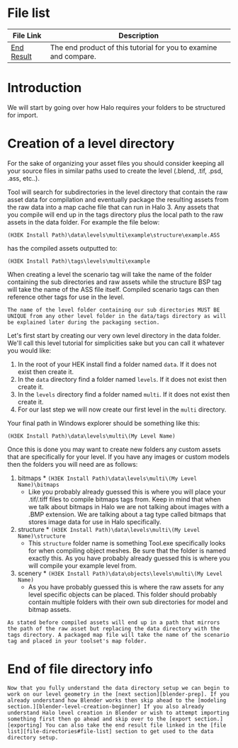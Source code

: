 # File list
| File Link                                                                                       | Description
|------------------------------------------------------------------------------------------------ | -----------------------------------
|[End Result](https://drive.google.com/file/d/1BZnqoOTQqkad1vhbF_LawKX5meDf7wrP/view?usp=sharing) | The end product of this tutorial for you to examine and compare.

# Introduction
We will start by going over how Halo requires your folders to be structured for import.

# Creation of a level directory
For the sake of organizing your asset files you should consider keeping all your source files in similar paths used to create the level (.blend, .tif, .psd, .ass, etc..).

Tool will search for subdirectories in the level directory that contain the raw asset data for compilation and eventually package the resulting assets from the raw data into a map cache file that can run in Halo 3. Any assets that you compile will end up in the tags directory plus the local path to the raw assets in the data folder. For example the file below:

`(H3EK Install Path)\data\levels\multi\example\structure\example.ASS`

has the compiled assets outputted to:

`(H3EK Install Path)\tags\levels\multi\example`

When creating a level the scenario tag will take the name of the folder containing the sub directories and raw assets while the structure BSP tag will take the name of the ASS file itself. Compiled scenario tags can then reference other tags for use in the level.

```.alert danger
The name of the level folder containing our sub directories MUST BE UNIQUE from any other level folder in the data/tags directory as will be explained later during the packaging section.
```

Let's first start by creating our very own level directory in the data folder. We'll call this level tutorial for simplicities sake but you can call it whatever you would like:

1. In the root of your HEK install find a folder named `data`. If it does not exist then create it.
2. In the `data` directory find a folder named `levels`. If it does not exist then create it.
3. In the `levels` directory find a folder named `multi`. If it does not exist then create it.
4. For our last step we will now create our first level in the `multi` directory.

Your final path in Windows explorer should be something like this:

`(H3EK Install Path)\data\levels\multi\(My Level Name)`

Once this is done you may want to create new folders any custom assets that are specifically for your level.
If you have any images or custom models then the folders you will need are as follows:

1. bitmaps
		* `(H3EK Install Path)\data\levels\multi\(My Level Name)\bitmaps`
	* Like you probably already guessed this is where you will place your .tif/.tiff files to compile bitmaps tags from. Keep in mind that when we talk about bitmaps in Halo we are not talking about images with a .BMP extension. We are talking about a tag type called bitmaps that stores image data for use in Halo specifically.
2. structure
		* `(H3EK Install Path)\data\levels\multi\(My Level Name)\structure`
	* This `structure` folder name is something Tool.exe specifically looks for when compiling object meshes. Be sure that the folder is named exactly this. As you have probably already guessed this is where you will compile your example level from.
3. scenery
		* `(H3EK Install Path)\data\objects\levels\multi\(My Level Name)`
	* As you have probably guessed this is where the raw assets for any level specific objects can be placed. This folder should probably contain multiple folders with their own sub directories for model and bitmap assets.

```.alert info
As stated before compiled assets will end up in a path that mirrors the path of the raw asset but replacing the data directory with the tags directory. A packaged map file will take the name of the scenario tag and placed in your toolset's map folder.
```

# End of file directory info

```.alert success
Now that you fully understand the data directory setup we can begin to work on our level geometry in the [next section][blender-prep]. If you already understand how Blender works then skip ahead to the [modeling section.][blender-level-creation-beginner] If you also already understand Halo level creation in Blender or wish to attempt importing something first then go ahead and skip over to the [export section.][exporting] You can also take the end result file linked in the [file list][file-directories#file-list] section to get used to the data directory setup.
```
